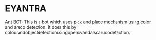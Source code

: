 # EYANTRA
Ant BOT: This is a bot which uses pick and place  mechanism using color and aruco detection. It does this by colourandobjectdetectionusingopencvandalsoarucodetection.
